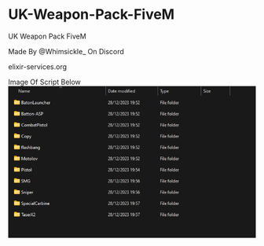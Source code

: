 # UK-Weapon-Pack-FiveM
UK Weapon Pack FiveM


Made By @Whimsickle_ On Discord

elixir-services.org

Image Of Script Below
![Alt text](https://github.com/CloudGamingServices/UK-Weapon-Pack-FiveM/blob/main/%5Bweapons%5D/Screenshot%202024-06-25%20190752.png)
